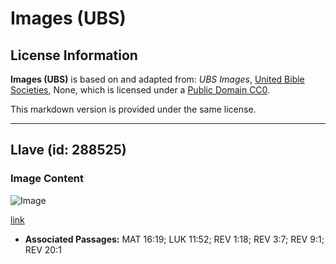 # Images (UBS)

## License Information

**Images (UBS)** is based on and adapted from: _UBS Images_, [United Bible Societies](https://unitedbiblesocieties.org/), None, which is licensed under a [Public Domain CC0](https://creativecommons.org/public-domain/cc0/).

This markdown version is provided under the same license.



--------------------------------

## Llave (id: 288525)

### Image Content

![Image](https://cdn.aquifer.bible/aquifer-content/resources/Media/WEB-0404_key.jpg)

[link](https://cdn.aquifer.bible/aquifer-content/resources/Media/WEB-0404_key.jpg)

* **Associated Passages:** MAT 16:19; LUK 11:52; REV 1:18; REV 3:7; REV 9:1; REV 20:1

